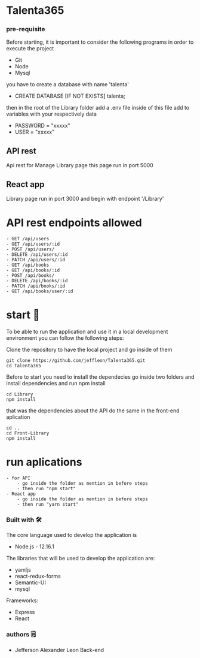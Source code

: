 # Talenta365


### pre-requisite
Before starting, it is important to consider the following programs in order to execute the project
  - Git
  - Node
  - Mysql

you have to create a database with name 'talenta'
  - CREATE DATABASE [IF NOT EXISTS] talenta;

then in the root of the Library folder add a .env file
inside of this file add to variables with your respectively data
  - PASSWORD = "xxxxx"
  - USER = "xxxxx"

## API rest
Api rest for Manage Library page this page run in port 5000

## React app
Library page run in port 3000 and begin with endpoint '/Library'

# API rest endpoints allowed
    - GET /api/users
    - GET /api/users/:id
    - POST /api/users/
    - DELETE /api/users/:id
    - PATCH /api/users/:id
    - GET /api/books
    - GET /api/books/:id
    - POST /api/books/
    - DELETE /api/books/:id
    - PATCH /api/books/:id
    - GET /api/books/user/:id

# start 🚀
To be able to run the application and use it in a local development environment you can follow
the following steps:

Clone the repository to have the local project and go inside of them
```
git clone https://github.com/jeffleon/Talenta365.git
cd Talenta365
```
Before to start you need to install the dependecies
go inside two folders and install dependencies and run npm install
```
cd Library
npm install
```
that was the dependencies about the API 
do the same in the front-end aplication
```
cd ..
cd Front-Library
npm install
``` 
# run aplications
    - for API
        - go inside the folder as mention in before steps 
        - then run "npm start"
    - React app
        - go inside the folder as mention in before steps 
        - then run "yarn start"
### Built with 🛠️
The core language used to develop the application is
- Node.js - 12.16.1

The libraries that will be used to develop the application are:
- yamljs
- react-redux-forms
- Semantic-UI
- mysql

Frameworks:
- Express
- React


### authors 🗒
- Jefferson Alexander Leon Back-end


